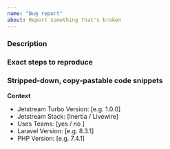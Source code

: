 ```yaml
---
name: "Bug report"
about: Report something that's broken
---
```


### Description

### Exact steps to reproduce

### Stripped-down, copy-pastable code snippets

**Context**
- Jetstream Turbo Version: [e.g. 1.0.0]
- Jetstream Stack: [Inertia / Livewire]
- Uses Teams: [yes / no ]
- Laravel Version: [e.g. 8.3.1]
- PHP Version: [e.g. 7.4.1]
